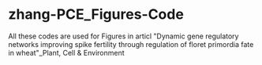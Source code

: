 # zhang-PCE_Figures-Code 
All these codes are used for Figures in articl "Dynamic gene regulatory networks improving spike fertility through regulation of floret primordia fate in wheat"_Plant, Cell & Environment 
